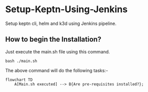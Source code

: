 # Setup-Keptn-Using-Jenkins
Setup keptn cli, helm and k3d using Jenkins pipeline.

## How to begin the Installation?
Just execute the main.sh file using this command.
```
bash ./main.sh
```

The above command will do the following tasks:-
```mermaid
flowchart TD
    A[Main.sh executed] --> B{Are pre-requisites installed?};
```